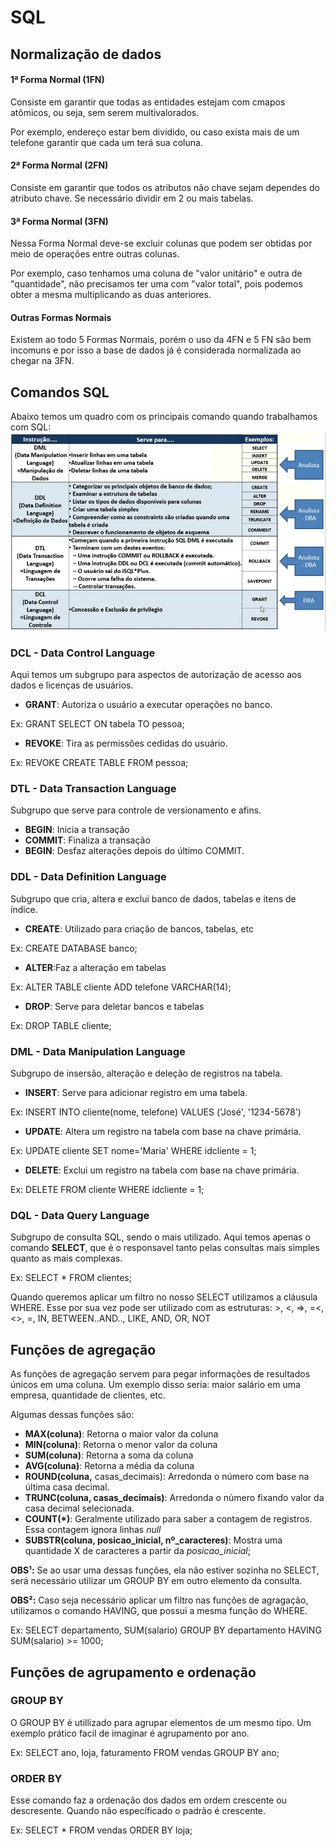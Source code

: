 # SQL

## Normalização de dados

#### 1ª Forma Normal (1FN)
Consiste em garantir que todas as entidades estejam com cmapos atômicos, ou seja, sem serem multivalorados.

Por exemplo, endereço estar bem dividido, ou caso exista mais de um telefone garantir que cada um terá sua coluna.

#### 2ª Forma Normal (2FN)
Consiste em garantir que todos os atributos não chave sejam dependes do atributo chave. Se necessário dividir em 2 ou mais tabelas.

#### 3ª Forma Normal (3FN)
Nessa Forma Normal deve-se excluir colunas que podem ser obtidas por meio de operações entre outras colunas.

Por exemplo, caso tenhamos uma coluna de "valor unitário" e outra de "quantidade", não precisamos ter uma com "valor total", pois podemos obter a mesma multiplicando as duas anteriores.

#### Outras Formas Normais
Existem ao todo 5 Formas Normais, porém o uso da 4FN e 5 FN são bem incomuns e por isso a base de dados já é considerada normalizada ao chegar na 3FN.

## Comandos SQL
Abaixo temos um quadro com os principais comando quando trabalhamos com SQL:
![SQL_Comandos](Imagens/SQL_Comandos.png)

### DCL - Data Control Language
Aqui temos um subgrupo para aspectos de autorização de acesso aos dados e licenças de usuários.

- __GRANT__: Autoriza o usuário a executar operações no banco.

Ex: GRANT SELECT ON tabela TO pessoa;
- __REVOKE__: Tira as permissões cedidas do usuário.

Ex: REVOKE CREATE TABLE FROM pessoa;

### DTL - Data Transaction Language
Subgrupo que serve para controle de versionamento e afins.

- __BEGIN__: Inicia a transação
- __COMMIT__: Finaliza a transação
- __BEGIN__: Desfaz alterações depois do último COMMIT.

### DDL - Data Definition Language
Subgrupo que cria, altera e exclui banco de dados, tabelas e itens de índice.

- __CREATE__: Utilizado para criação de bancos, tabelas, etc

Ex: CREATE DATABASE banco;
- __ALTER__:Faz a alteração em tabelas

Ex: ALTER TABLE cliente ADD telefone VARCHAR(14);
- __DROP__: Serve para deletar bancos e tabelas

Ex: DROP TABLE cliente;

### DML - Data Manipulation Language
Subgrupo de insersão, alteração e deleção de registros na tabela.

- __INSERT__: Serve para adicionar registro em uma tabela.

Ex: INSERT INTO cliente(nome, telefone) VALUES ('José', '1234-5678')
- __UPDATE__: Altera um registro na tabela com base na chave primária.

Ex: UPDATE cliente SET nome='Maria' WHERE idcliente = 1;
- __DELETE__: Exclui um registro na tabela com base na chave primária.

Ex: DELETE FROM cliente WHERE idcliente = 1;

### DQL - Data Query Language
Subgrupo de consulta SQL, sendo o mais utilizado. Aqui temos apenas o comando __SELECT__, que é o responsavel tanto pelas consultas mais simples quanto as mais complexas.

Ex: SELECT * FROM clientes;

Quando queremos aplicar um filtro no nosso SELECT utilizamos a cláusula WHERE. Esse por sua vez pode ser utilizado com as estruturas: >, <, =>, =<, <>, =, IN, BETWEEN..AND.., LIKE, AND, OR, NOT

## Funções de agregação
As funções de agregação servem para pegar informações de resultados únicos em uma coluna. Um exemplo disso seria: maior salário em uma empresa, quantidade de clientes, etc.

Algumas dessas funções são:

- __MAX(coluna)__: Retorna o maior valor da coluna
- __MIN(coluna)__: Retorna o menor valor da coluna
- __SUM(coluna)__: Retorna a soma da coluna
- __AVG(coluna)__: Retorna a média da coluna
- __ROUND(coluna,__ casas_decimais): Arredonda o número com base na última casa decimal. 
- __TRUNC(coluna, casas_decimais)__: Arredonda o número fixando valor da casa decimal selecionada.
- __COUNT(*)__: Geralmente utilizado para saber a contagem de registros. Essa contagem ignora linhas _null_
- __SUBSTR(coluna, posicao_inicial, nº_caracteres)__: Mostra uma quantidade X de caracteres a partir da _posicao_inicial_;

__OBS¹:__ Se ao usar uma dessas funções, ela não estiver sozinha no SELECT, será necessário utilizar um GROUP BY em outro elemento da consulta.

__OBS²:__ Caso seja necessário aplicar um filtro nas funções de agragação, utilizamos o comando HAVING, que possui a mesma função do WHERE.

Ex: SELECT departamento, SUM(salario) GROUP BY departamento HAVING SUM(salario) >= 1000;

## Funções de agrupamento e ordenação

### GROUP BY
O GROUP BY é utillizado para agrupar elementos de um mesmo tipo. Um exemplo prático facil de imaginar é agrupamento por ano.

Ex: SELECT ano, loja, faturamento FROM vendas GROUP BY ano;

### ORDER BY
Esse comando faz a ordenação dos dados em ordem crescente ou descresente. Quando não específicado o padrão é crescente.

Ex: SELECT * FROM vendas ORDER BY loja;